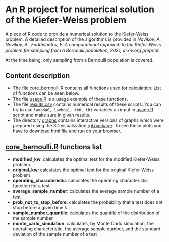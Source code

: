 # An R project for numerical solution of the Kiefer-Weiss problem

A piece of R code to provide a numerical solution to the Kiefer-Weiss problem. A detailed description of the algorithms is provided in
*Novikov, A., Novikov, A., Farkhshatov, F. A computational approach to  the Kiefer-Weiss problem for sampling from 
a Bernoulli population, 2021, arxiv.org preprint.*

At the time being, only sampling from a Bernoulli population is covered. 

## Content description
* The file [core_bernoulli.R](core_bernoulli.R) contains all functions used for calculation. List of functions can be seen below. 
* The file [usage.R](usage.R) is a usage example of these functions.
* The file [results.csv](results.csv) contains numerical results of these scripts. 
You can try to use `lambda0, lambda1, th0, th1` variables as input in [usage.R](usage.R) script and make sure in given results.
* The directory [graphs](graphs) contains interactive versions of graphs which were prepared using the 3D visualization [rgl package](https://github.com/dmurdoch/rgl). 
To see these plots you have to download html file and run on your browser.


## [core_bernoulli.R](core_bernoulli.R) functions list

* **modified_kw**: calculates the optimal  test for the modified Kiefer-Weiss problem
* **original_kw**: calculates  the optimal test for the original Kiefer-Weiss problem
* **operating_characteristic**: calculates the operating characteristic function for a test
* **average_sample_number**: calculates the average sample number of a test
* **prob_not_to_stop_before**: calculates the probability that a test does not stop before a given time k
* **sample_number_quantile**: calculates the quantile  of the distribution of the sample number
* **monte_carlo_simulation**: calculates, by Monte Carlo simulation, the operating characteristic, the average sample number, 
and  the standard deviation of the  sample number of a test
